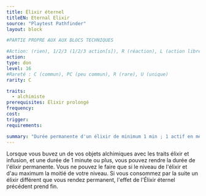 ```yaml
---
title: Élixir éternel
titleEN: Eternal Elixir
source: "Playtest Pathfinder"
layout: block

#PARTIE PROPRE AUX AUX BLOCS TECHNIQUES

#Action: (rien), 1/2/3 (1/2/3 action[s]), R (réaction), L (action libre)
action: 
type: don
level: 16
#Rareté : C (commun), PC (peu commun), R (rare), U (unique)
rarity: C

traits:
  - alchimiste
prerequisites: Élixir prolongé
frequency: 
cost:
trigger: 
requirements:

summary: "Durée permanente d'un élixir de minimum 1 min ; 1 actif en même temps"
---
```


Lorsque vous buvez un de vos objets alchimiques avec les traits élixir et infusion, et une durée de 1 minute ou plus, vous pouvez rendre la durée de l'élixir permanente. Vous ne pouvez le faire que si le niveau de l'élixir et d'au maximum la moitié de votre niveau. Si vous consommez par la suite un élixir différent que vous rendez permanent, l'effet de l'Élixir éternel précédent prend fin.